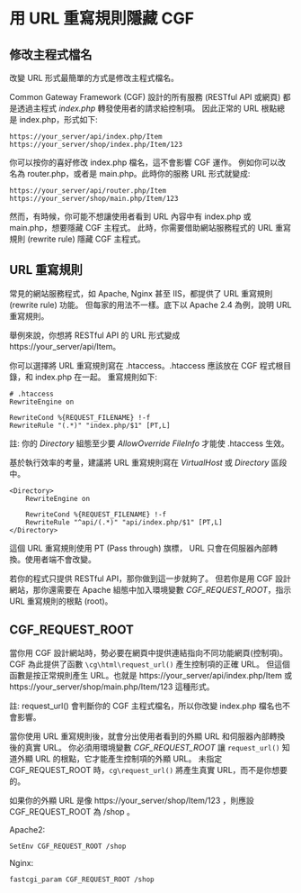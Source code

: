 用 URL 重寫規則隱藏 CGF
=======================

修改主程式檔名
--------------

改變 URL 形式最簡單的方式是修改主程式檔名。

Common Gateway Framework (CGF) 設計的所有服務 (RESTful API 或網頁) 都是透過主程式 *index.php*  轉發使用者的請求給控制項。
因此正常的 URL 根點總是 index.php，形式如下:

```text
https://your_server/api/index.php/Item
https://your_server/shop/index.php/Item/123
```

你可以按你的喜好修改 index.php 檔名，這不會影響 CGF 運作。
例如你可以改名為 router.php，或者是 main.php。此時你的服務 URL 形式就變成:

```text
https://your_server/api/router.php/Item
https://your_server/shop/main.php/Item/123
```

然而，有時候，你可能不想讓使用者看到 URL 內容中有 index.php 或 main.php，想要隱藏 CGF 主程式。
此時，你需要借助網站服務程式的 URL 重寫規則 (rewrite rule) 隱藏 CGF 主程式。

URL 重寫規則
------------

常見的網站服務程式，如 Apache, Nginx 甚至 IIS，都提供了 URL 重寫規則 (rewrite rule) 功能。
但每家的用法不一樣。底下以 Apache 2.4 為例，說明 URL 重寫規則。

舉例來說，你想將 RESTful API 的 URL 形式變成 https://your_server/api/Item。

你可以選擇將 URL 重寫規則寫在 .htaccess。.htaccess 應該放在 CGF 程式根目錄，和 index.php 在一起。
重寫規則如下:

```text
# .htaccess
RewriteEngine on

RewriteCond %{REQUEST_FILENAME} !-f
RewriteRule "(.*)" "index.php/$1" [PT,L]
```

註: 你的 *Directory* 組態至少要 *AllowOverride FileInfo* 才能使 .htaccess 生效。

基於執行效率的考量，建議將 URL 重寫規則寫在 *VirtualHost* 或 *Directory* 區段中。

```text
<Directory>
    RewriteEngine on

    RewriteCond %{REQUEST_FILENAME} !-f
    RewriteRule "^api/(.*)" "api/index.php/$1" [PT,L]
</Directory>
```

這個 URL 重寫規則使用 PT (Pass through) 旗標， URL 只會在伺服器內部轉換。使用者端不會改變。

若你的程式只提供 RESTful API，那你做到這一步就夠了。
但若你是用 CGF 設計網站，那你還需要在 Apache 組態中加入環境變數 *CGF_REQUEST_ROOT*，指示 URL 重寫規則的根點 (root)。

CGF_REQUEST_ROOT
----------------

當你用 CGF 設計網站時，勢必要在網頁中提供連結指向不同功能網頁(控制項)。
CGF 為此提供了函數 `\cg\html\request_url()` 產生控制項的正確 URL。
但這個函數是按正常規則產生 URL。也就是 https://your_server/api/index.php/Item 或 https://your_server/shop/main.php/Item/123 這種形式。

註: request_url() 會判斷你的 CGF 主程式檔名，所以你改變 index.php 檔名也不會影響。

當你使用 URL 重寫規則後，就會分出使用者看到的外顯 URL 和伺服器內部轉換後的真實 URL。
你必須用環境變數 *CGF_REQUEST_ROOT* 讓 `request_url()` 知道外顯 URL 的根點，它才能產生控制項的外顯 URL。
未指定 CGF_REQUEST_ROOT 時，`cg\request_url()` 將產生真實 URL，而不是你想要的。

如果你的外顯 URL 是像 https://your_server/shop/Item/123 ，則應設 CGF_REQUEST_ROOT 為 /shop 。

Apache2:

```text
SetEnv CGF_REQUEST_ROOT /shop
```

Nginx:

```text
fastcgi_param CGF_REQUEST_ROOT /shop
```
